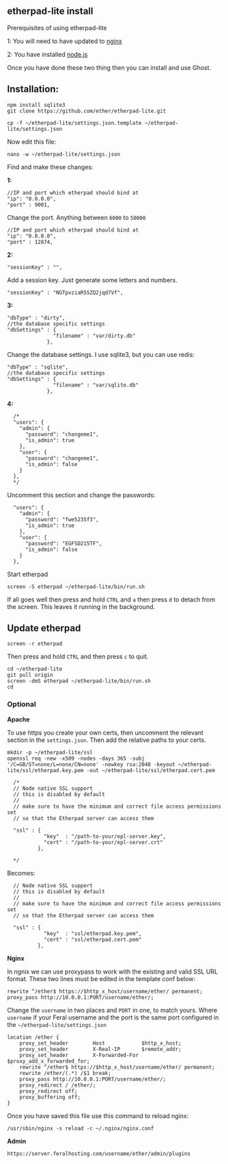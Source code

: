 
etherpad-lite install
---

Prerequisites of using etherpad-lite

1: You will need to have updated to [nginx](https://www.feralhosting.com/faq/view?question=231)

2: You have installed [node.js](https://www.feralhosting.com/faq/view?question=199)

Once you have done these two thing then you can install and use Ghost.

Installation:
---

~~~
npm install sqlite3
git clone https://github.com/ether/etherpad-lite.git
~~~

~~~
cp -f ~/etherpad-lite/settings.json.template ~/etherpad-lite/settings.json
~~~

Now edit this file:

~~~
nano -w ~/etherpad-lite/settings.json
~~~

Find and make these changes:

**1:**

~~~
//IP and port which etherpad should bind at
"ip": "0.0.0.0",
"port" : 9001,
~~~

Change the port. Anything between `6000` to `50000`

~~~
//IP and port which etherpad should bind at
"ip": "0.0.0.0",
"port" : 12874,
~~~

**2:**

~~~
"sessionKey" : "",
~~~

Add a session key. Just generate some letters and numbers.

~~~
"sessionKey" : "NGTpvziaR5SZQ2jqd7Vf",
~~~

**3:**

~~~
"dbType" : "dirty",
//the database specific settings
"dbSettings" : {
               "filename" : "var/dirty.db"
             },
~~~

Change the database settings. I use sqlite3, but you can use redis:

~~~
"dbType" : "sqlite",
//the database specific settings
"dbSettings" : {
               "filename" : "var/sqlite.db"
             },
~~~

**4:**

~~~
  /*
  "users": {
    "admin": {
      "password": "changeme1",
      "is_admin": true
    },
    "user": {
      "password": "changeme1",
      "is_admin": false
    }
  },
  */
~~~

Uncomment this section and change the passwords:

~~~
  "users": {
    "admin": {
      "password": "fwe5235f3",
      "is_admin": true
    },
    "user": {
      "password": "EGFSD215TF",
      "is_admin": false
    }
  },
~~~

Start etherpad

~~~
screen -S etherpad ~/etherpad-lite/bin/run.sh
~~~

If all goes well then press and hold `CTRL` and `a` then press `d` to detach from the screen. This leaves it running in the background.

Update etherpad
---

~~~
screen -r etherpad
~~~

Then press and hold `CTRL` and then press `c` to quit.

~~~
cd ~/etherpad-lite
git pull origin
screen -dmS etherpad ~/etherpad-lite/bin/run.sh
cd
~~~

### Optional 

**Apache**

To use https you create your own certs, then uncomment the relevant section in the `settings.json`. Then add the relative paths to your certs.

~~~
mkdir -p ~/etherpad-lite/ssl
openssl req -new -x509 -nodes -days 365 -subj '/C=GB/ST=none/L=none/CN=none' -newkey rsa:2048 -keyout ~/etherpad-lite/ssl/etherpad.key.pem -out ~/etherpad-lite/ssl/etherpad.cert.pem
~~~


~~~
  /*  
  // Node native SSL support
  // this is disabled by default
  //
  // make sure to have the minimum and correct file access permissions set
  // so that the Etherpad server can access them

  "ssl" : {
            "key"  : "/path-to-your/epl-server.key",
            "cert" : "/path-to-your/epl-server.crt"
          },

  */
~~~

Becomes:

~~~
  // Node native SSL support
  // this is disabled by default
  //
  // make sure to have the minimum and correct file access permissions set
  // so that the Etherpad server can access them

  "ssl" : {
            "key"  : "ssl/etherpad.key.pem",
            "cert" : "ssl/etherpad.cert.pem"
          },
~~~

**Nginx**

In ngnix we can use proxypass to work with the existing and valid SSL URL format. These two lines must be edited in the template conf below:

~~~
rewrite ^/ether$ https://$http_x_host/username/ether/ permanent;
proxy_pass http://10.0.0.1:PORT/username/ether/;
~~~

Change the `username` in two places and `PORT` in one, to match yours. Where `username` if your Feral username and the port is the same port configured in the `~/etherpad-lite/settings.json`

~~~
location /ether {
    proxy_set_header        Host            $http_x_host;
    proxy_set_header        X-Real-IP       $remote_addr;
    proxy_set_header        X-Forwarded-For $proxy_add_x_forwarded_for;
    rewrite ^/ether$ https://$http_x_host/username/ether/ permanent;
    rewrite /ether/(.*) /$1 break;
    proxy_pass http://10.0.0.1:PORT/username/ether/;
    proxy_redirect / /ether/;
    proxy_redirect off;
    proxy_buffering off;
}
~~~

Once you have saved this file use this command to reload nginx:

~~~
/usr/sbin/nginx -s reload -c ~/.nginx/nginx.conf
~~~

**Admin**

~~~
https://server.feralhosting.com/username/ether/admin/plugins
~~~